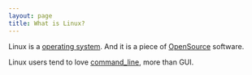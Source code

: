 ```yaml
---
layout: page
title: What is Linux?
---
```


Linux is a [operating system](operating_system.html). And it is a piece of [OpenSource](open_source.html) software.

Linux users tend to love [command_line](command_line.html), more than GUI.
